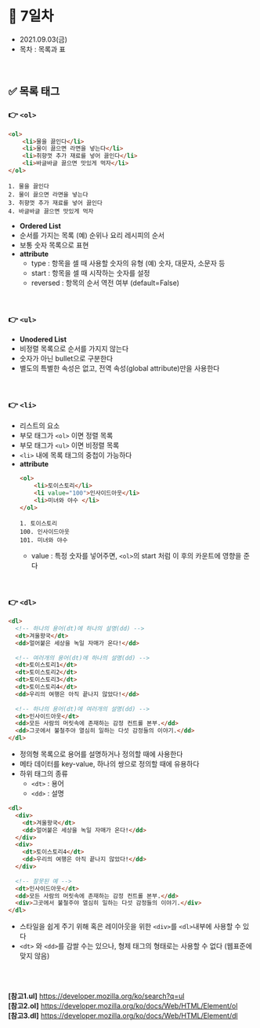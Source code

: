 # 📌 7일차 
- 2021.09.03(금)
- 목차 : 목록과 표

<br>

## ✅ 목록 태그 
### 👉 `<ol>`
```html
<ol>
    <li>물을 끓인다</li>
    <li>물이 끓으면 라면을 넣는다</li>
    <li>취향껏 추가 재료를 넣어 끓인다</li>
    <li>바글바글 끓으면 맛있게 먹자</li>
</ol>
```
```text
1. 물을 끓인다
2. 물이 끓으면 라면을 넣는다
3. 취향껏 추가 재료를 넣어 끓인다
4. 바글바글 끓으면 맛있게 먹자
```
- **Ordered List**
- 순서를 가지는 목록 (예) 순위나 요리 레시피의 순서
- 보통 숫자 목록으로 표현
- **attribute**
    - type : 항목을 셀 때 사용할 숫자의 유형 (예) 숫자, 대문자, 소문자 등
    - start : 항목을 셀 때 시작하는 숫자를 설정 
    - reversed : 항목의 순서 역전 여부 (default=False)
<br>


### 👉 `<ul>`
- **Unodered List**
- 비정렬 목록으로 순서를 가지지 않는다
- 숫자가 아닌 bullet으로 구분한다 
- 별도의 특별한 속성은 없고, 전역 속성(global attribute)만을 사용한다
<br>
  

### 👉 `<li>`
- 리스트의 요소
- 부모 태그가 `<ol>` 이면 정렬 목록
- 부모 태그가 `<ul>` 이면 비정렬 목록
- `<li>` 내에 목록 태그의 중첩이 가능하다
- **attribute**
    ```html
    <ol>
        <li>토이스토리</li>
        <li value="100">인사이드아웃</li>
        <li>미녀와 야수 </li>
    </ol>
    ```
    ```test
    1. 토이스토리
    100. 인사이드아웃
    101. 미녀와 야수
    ```
    - value : 특정 숫자를 넣어주면, `<ol>`의 start 처럼 이 후의 카운트에 영향을 준다
<br>

### 👉 `<dl>`
```html
<dl>
  <!-- 하나의 용어(dt)에 하나의 설명(dd) -->
  <dt>겨울왕국</dt>
  <dd>얼어붙은 세상을 녹일 자매가 온다!</dd>
  
  <!-- 여러개의 용어(dt)에 하나의 설명(dd) -->
  <dt>토이스토리1</dt>
  <dt>토이스토리2</dt>
  <dt>토이스토리3</dt>
  <dt>토이스토리4</dt>
  <dd>우리의 여행은 아직 끝나지 않았다!</dd>
  
  <!-- 하나의 용어(dt)에 여러개의 설명(dd) -->
  <dt>인사이드아웃</dt>
  <dd>모든 사람의 머릿속에 존재하는 감정 컨트롤 본부.</dd>
  <dd>그곳에서 불철주야 열심히 일하는 다섯 감정들의 이야기.</dd>
</dl>
```
- 정의형 목록으로 용어를 설명하거나 정의할 때에 사용한다
- 메타 데이터를 key-value, 하나의 쌍으로 정의할 때에 유용하다
- 하위 태그의 종류
  - `<dt>` : 용어
  - `<dd>` : 설명
```html
<dl>
  <div>
    <dt>겨울왕국</dt>
    <dd>얼어붙은 세상을 녹일 자매가 온다!</dd>
  </div>
  <div>
    <dt>토이스토리4</dt>
    <dd>우리의 여행은 아직 끝나지 않았다!</dd>
  </div>
  
  <!-- 잘못된 예 -->
  <dt>인사이드아웃</dt>
  <dd>모든 사람의 머릿속에 존재하는 감정 컨트롤 본부.</dd>
  <div>그곳에서 불철주야 열심히 일하는 다섯 감정들의 이야기.</div>
</dl>
```
- 스타일을 쉽게 주기 위해 혹은 레이아웃을 위한 `<div>`를 `<dl>`내부에 사용할 수 있다
- `<dt>` 와 `<dd>`를 감쌀 수는 있으나, 형제 태그의 형태로는 사용할 수 없다 (웹표준에 맞지 않음)
<br>
<br>


**[참고1.ul]** https://developer.mozilla.org/ko/search?q=ul <br>
**[참고2.ol]** https://developer.mozilla.org/ko/docs/Web/HTML/Element/ol <br>
**[참고3.dl]** https://developer.mozilla.org/ko/docs/Web/HTML/Element/dl









